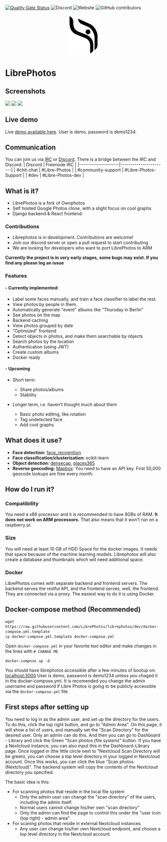 [![Quality Gate Status](https://sonarcloud.io/api/project_badges/measure?project=LibrePhotos_ownphotos&metric=alert_status)](https://sonarcloud.io/dashboard?id=LibrePhotos_ownphotos) ![Discord](https://img.shields.io/discord/784619049208250388?style=plastic) ![Website](https://img.shields.io/website?down_color=lightgrey&down_message=offline&style=plastic&up_color=blue&up_message=online&url=https%3A%2F%2Flibrephotos.com) ![GitHub contributors](https://img.shields.io/github/contributors/librephotos/librephotos?style=plastic)

<div style="text-align:center"><img width="100" src ="/screenshots/logo.png"/></div>

# LibrePhotos

## Screenshots

![](https://github.com/LibrePhotos/librephotos/blob/dev/screenshots/Screenshot_2018-11-27_14-56-21.png?raw=true)
![](https://github.com/LibrePhotos/librephotos/blob/dev/screenshots/Screenshot_2018-11-27_14-57-50.png?raw=true)
![](https://github.com/LibrePhotos/librephotos/blob/dev/screenshots/Screenshot_2018-11-27_15-01-49.png?raw=true)

## Live demo
Live [demo available here](https://demo2.librephotos.com/).
User is demo, password is demo1234.

## Communication
You can join us via [IRC](chat.freenode.net) or [Discord](https://discord.gg/xwRvtSDGWb). There is a bridge between the IRC and Discord:
| Discord            | Freenode IRC          |
|--------------------|-----------------------|
| #chit-chat         | #Libre-Photos         |
| #community-support | #Libre-Photos-Support |
| #dev               | #Libre-Photos-dev     |

## What is it?

- LibrePhotos is a fork of Ownphotos
- Self hosted Google Photos clone, with a slight focus on cool graphs
- Django backend & React frontend. 

### Contributions
- Librephotos is in development. Contributions are welcome!
- Join our discord server or open a pull request to start contributing
- We are looking for developers who want to port LibrePhotos to ARM

**Currently the project is in very early stages, some bugs may exist. If you find any please log an issue**

### Features

#### - Currently implemented:
  
  - Label some faces manually, and train a face classifier to label the rest.
  - View photos by people in them.
  - Automatically generate "event" albums like "Thursday in Berlin"
  - See photos on the map
  - Backend caching
  - View photos grouped by date
  - "Optimized" frontend
  - Detect objects in photos, and make them searchable by objects 
  - Search photos by the location 
  - Authentication (using JWT)
  - Create custom albums
  - Docker ready
  
#### - Upcoming

  - Short term:
    - Share photos/albums
    - Stability

  - Longer term, i.e. haven't thought much about them
    - Basic photo editing, like rotation
    - Tag undetected face
    - Add cool graphs

## What does it use?

- **Face detection:** [face_recognition](https://github.com/ageitgey/face_recognition) 
- **Face classification/clusterization:** scikit-learn
- **Object detection:** [densecap](https://github.com/jcjohnson/densecap), [places365](http://places.csail.mit.edu/)
- **Reverse geocoding:** [Mapbox](https://www.mapbox.com/): You need to have an API key. First 50,000 geocode lookups are free every month.


## How do I run it?

### Compatibility
You need a x86 processor and it is recommended to have 8GBs of RAM.
**It does not work on ARM processors.** That also means that it won't run on a raspberry pi.

### Size
You will need at least 10 GB of HDD Space for the docker images. It needs that space because of the machine learning models.
Librephotos will also create a database and thumbnails which will need additional space.

### Docker

LibrePhotos comes with separate backend and frontend
servers. The backend serves the restful API, and the frontend serves, well,
the frontend. They are connected via a proxy.
The easiest way to do it is using Docker.

## Docker-compose method (Recommended)

```
wget https://raw.githubusercontent.com/LibrePhotos/librephotos/dev/docker-compose.yml.template
cp docker-compose.yml.template docker-compose.yml
```

Open `docker-compose.yml` in your favorite text editor and make changes in the lines with `# CHANGE ME`

```
docker-compose up -d
```

You should have librephotos accessible after a few minutes of bootup on: [localhost:3000](http://localhost:3000)
User is demo, password is demo1234 unless you chaged it in the docker-compose.yml. It is recomended you change the admin username and password if Libre Photos is going to be publicly accessible via the ``docker-compose.yml`` file.

## First steps after setting up

You need to log in as the admin user, and set up the directory for the users. To do this, click the top right button, and go to "Admin Area". On this page, it will show a list of users, and manually set the "Scan Directory" for the desired user. Only an admin can do this. And then you can go to Dashboard - Library and click the Green "Scan photos (file system)" button. If you have a Nextcloud instance, you can also input this in the Dashboard-Library page. Once logged in (the little circle next to "Nextcloud Scan Directory will be green), you can choose a top level directory in your logged in Nextcloud account. Once this works, you can click the blue "Scan photos (Nextcloud)". The backend system will copy the contents of the Nextcloud directory you specified. 

The basic idea is this:

- For scanning photos that reside in the local file system
  - Only the admin user can change the "scan directory" of the users, including the admin itself.
  - Normal users cannot change his/her own "scan directory"
  - Only the admin can find the page to control this under the "user icon (top right) - admin area"
- For scaning photos that reside in external Nextcloud instances
  - Any user can change his/her own Nextcloud endpoint, and choose a top level directory in the Nextcloud account.
